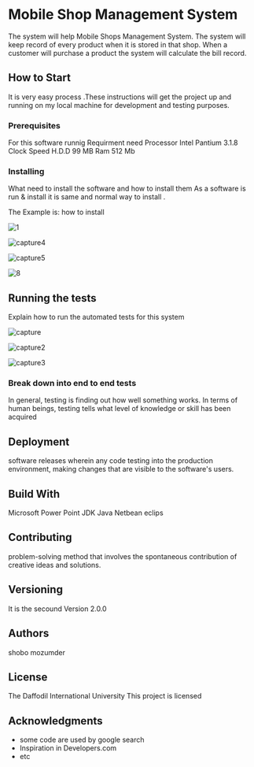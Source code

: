 # Mobile Shop Management System

The system will help Mobile Shops Management System. The system will keep record of every product when it is stored in that shop. When a customer will purchase a product the system will calculate the bill record.

## How to Start

It is very easy process .These instructions will get the project up and running on my local machine for development and testing purposes.

### Prerequisites
For this software runnig Requirment need Processor Intel Pantium 3.1.8 Clock Speed
H.D.D 99 MB
Ram 512 Mb

### Installing

What need to install the software and how to install them
As a software is run & install it is same and normal way to install . 

The Example is:
how to install

![1](https://user-images.githubusercontent.com/41760228/49524887-cbc25300-f8d6-11e8-829e-47ee8b05c06c.PNG)

![capture4](https://user-images.githubusercontent.com/43872246/49537726-e48d3180-f8f3-11e8-9144-dfb5880a60c7.PNG)

![capture5](https://user-images.githubusercontent.com/43872246/49537734-ebb43f80-f8f3-11e8-8cbb-6c23fb7260a1.PNG)

![8](https://user-images.githubusercontent.com/41760228/49525456-f7920880-f8d7-11e8-9d42-9ede1ff4129e.PNG)



## Running the tests

Explain how to run the automated tests for this system


![capture](https://user-images.githubusercontent.com/43872246/49536421-a80c0680-f8f0-11e8-806d-259a8d514545.PNG)

![capture2](https://user-images.githubusercontent.com/43872246/49536455-bce89a00-f8f0-11e8-8cd5-4fedad645bf1.PNG)

![capture3](https://user-images.githubusercontent.com/43872246/49536472-cc67e300-f8f0-11e8-9897-db3051c57eb0.PNG)


### Break down into end to end tests

In general, testing is finding out how well something works. In terms of human beings, testing tells what level of knowledge or skill has been acquired

## Deployment

software releases wherein any code testing into the production environment, making changes that are visible to the software's users.

## Build With

Microsoft Power Point
JDK
Java 
Netbean
eclips

## Contributing

problem-solving method that involves the spontaneous contribution of creative ideas and solutions.

## Versioning

It is the secound Version 2.0.0

## Authors

shobo mozumder

## License

The Daffodil International University This project is licensed  

## Acknowledgments

* some code are used by google search
* Inspiration in Developers.com
* etc
